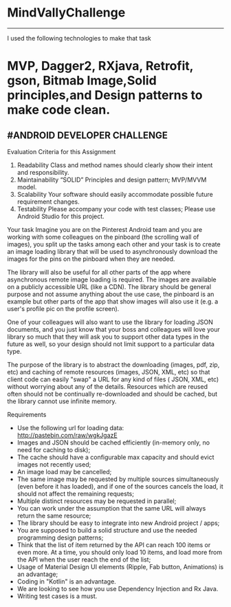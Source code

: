 # MindVallyChallenge

---------------------------------------------------------------------------------------
I used the following technologies to make that task
# MVP, Dagger2, RXjava, Retrofit, gson, Bitmab Image,Solid principles,and Design patterns to make code clean.
#ANDROID DEVELOPER CHALLENGE
------------------------------------------------------------------------------
Evaluation Criteria for this Assignment

1. Readability
     Class and method names should clearly show their intent and responsibility.
2. Maintainability
    “SOLID” Principles and design pattern;
     MVP/MVVM model.
3. Scalability
     Your software should easily accommodate possible future requirement changes.
4. Testability
    Please accompany your code with test classes;
    Please use Android Studio for this project.
    
Your task
Imagine you are on the Pinterest Android team and you are working with some colleagues on the pinboard (the scrolling wall of images), you split up the tasks among each other and your task is to create an image loading library that will be used to asynchronously download the images for the pins on the pinboard when they are needed.

The library will also be useful for all other parts of the app where asynchronous remote image loading is required. The images are available on a publicly accessible URL (like a CDN). The library should be general purpose and not assume anything about the use case, the pinboard is an example but other parts of the app that show images will also use it (e.g. a user's profile pic on the profile screen).

One of your colleagues will also want to use the library for loading JSON documents, and you just know that your boss and colleagues will love your library so much that they will ask you to support other data types in the future as well, so your design should not limit support to a particular data type.

The purpose of the library is to abstract the downloading (images, pdf, zip, etc) and caching of remote resources (images, JSON, XML, etc) so that client code can easily "swap" a URL for any kind of files ( JSON, XML, etc) without worrying about any of the details. Resources which are reused often should not be continually re-downloaded and should be cached, but the library cannot use infinite memory.

Requirements

- Use the following url for loading data: http://pastebin.com/raw/wgkJgazE
- Images and JSON should be cached efficiently (in-memory only, no need for caching to disk);
- The cache should have a configurable max capacity and should evict images not recently used;
- An image load may be cancelled;
- The same image may be requested by multiple sources simultaneously (even before it has loaded), and if one of the sources cancels the load, it should not affect the remaining requests;
- Multiple distinct resources may be requested in parallel;
- You can work under the assumption that the same URL will always return the same resource;
- The library should be easy to integrate into new Android project / apps;
- You are supposed to build a solid structure and use the needed programming design patterns;
- Think that the list of item returned by the API can reach 100 items or even more. At a time, you should only load 10 items, and load more from the API when the user reach the end of the list;
- Usage of Material Design UI elements (Ripple, Fab button, Animations) is an advantage;
- Coding in "Kotlin" is an advantage.
- We are looking to see how you use Dependency Injection and Rx Java.
- Writing test cases is a must.

